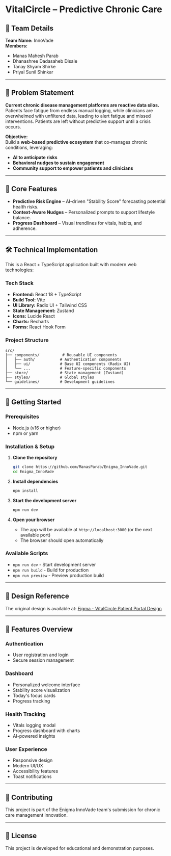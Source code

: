 # VitalCircle – Predictive Chronic Care

## 👥 Team Details
**Team Name:** InnoVade  
**Members:**  
- Manas Mahesh Parab  
- Dhanashree Dadasaheb Disale  
- Tanay Shyam Shirke  
- Priyal Sunil Shinkar  

---

## 📝 Problem Statement
**Current chronic disease management platforms are reactive data silos.**  
Patients face fatigue from endless manual logging, while clinicians are overwhelmed with unfiltered data, leading to alert fatigue and missed interventions. Patients are left without predictive support until a crisis occurs.  

**Objective:**  
Build a **web-based predictive ecosystem** that co-manages chronic conditions, leveraging:  
- **AI to anticipate risks**  
- **Behavioral nudges to sustain engagement**  
- **Community support to empower patients and clinicians**  

---

## 🚀 Core Features
- **Predictive Risk Engine** – AI-driven "Stability Score" forecasting potential health risks.  
- **Context-Aware Nudges** – Personalized prompts to support lifestyle balance.  
- **Progress Dashboard** – Visual trendlines for vitals, habits, and adherence.  

---

## 🛠️ Technical Implementation

This is a React + TypeScript application built with modern web technologies:

### **Tech Stack**
- **Frontend:** React 18 + TypeScript
- **Build Tool:** Vite
- **UI Library:** Radix UI + Tailwind CSS
- **State Management:** Zustand
- **Icons:** Lucide React
- **Charts:** Recharts
- **Forms:** React Hook Form

### **Project Structure**
```
src/
├── components/          # Reusable UI components
│   ├── auth/           # Authentication components
│   ├── ui/             # Base UI components (Radix UI)
│   └── ...             # Feature-specific components
├── store/              # State management (Zustand)
├── styles/             # Global styles
└── guidelines/         # Development guidelines
```

---

## 🚀 Getting Started

### **Prerequisites**
- Node.js (v16 or higher)
- npm or yarn

### **Installation & Setup**

1. **Clone the repository**
   ```bash
   git clone https://github.com/ManasParab/Enigma_InnoVade.git
   cd Enigma_InnoVade
   ```

2. **Install dependencies**
   ```bash
   npm install
   ```

3. **Start the development server**
   ```bash
   npm run dev
   ```

4. **Open your browser**
   - The app will be available at `http://localhost:3000` (or the next available port)
   - The browser should open automatically

### **Available Scripts**
- `npm run dev` - Start development server
- `npm run build` - Build for production
- `npm run preview` - Preview production build

---

## 🎨 Design Reference
The original design is available at: [Figma - VitalCircle Patient Portal Design](https://www.figma.com/design/yqeI4x66nvToI9iG3M6tTv/VitalCircle-Patient-Portal-Design)

---

## 📱 Features Overview

### **Authentication**
- User registration and login
- Secure session management

### **Dashboard**
- Personalized welcome interface
- Stability score visualization
- Today's focus cards
- Progress tracking

### **Health Tracking**
- Vitals logging modal
- Progress dashboard with charts
- AI-powered insights

### **User Experience**
- Responsive design
- Modern UI/UX
- Accessibility features
- Toast notifications

---

## 🤝 Contributing
This project is part of the Enigma InnoVade team's submission for chronic care management innovation.

---

## 📄 License
This project is developed for educational and demonstration purposes.
